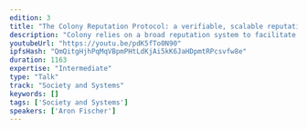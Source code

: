 ```yaml
---
edition: 3
title: "The Colony Reputation Protocol: a verifiable, scalable reputation system"
description: "Colony relies on a broad reputation system to facilitate governance and decision making. The reputation system we are building is far more complex than anything that could be done in a smart contract alone. Instead the system overcomes scalability/gas cost limitations with off-chain computation of the reputation scores which are provable on-chain to the contract. In this talk we will describe how this off-chain calculation with on-chain verifiability is designed and game theoretically secured. We will also describe what kind of actions in a Colony will earn you reputation, and how reputation is used in our collective decision making process."
youtubeUrl: "https://youtu.be/pdK5fTo0N90"
ipfsHash: "QmQitgHjhPqMqVBpmPHtLdKjAi5kK6JaHDpmtRPcsvfw8e"
duration: 1163
expertise: "Intermediate"
type: "Talk"
track: "Society and Systems"
keywords: []
tags: ['Society and Systems']
speakers: ['Aron Fischer']
---
```

